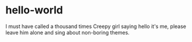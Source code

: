 # hello-world
I must have called a thousand times
Creepy girl saying hello it's me, please leave him alone and sing about non-boring themes.
